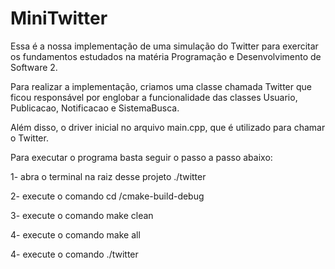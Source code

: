 # MiniTwitter

Essa é a nossa implementação de uma simulação do Twitter para exercitar os fundamentos estudados na matéria Programação e Desenvolvimento de Software 2.

Para realizar a implementação, criamos uma classe chamada Twitter que ficou responsável por englobar a funcionalidade das classes Usuario, Publicacao, Notificacao e SistemaBusca.

Além disso, o driver inicial no arquivo main.cpp, que é utilizado para chamar o Twitter.

Para executar o programa basta seguir o passo a passo abaixo:

1- abra o terminal na raiz desse projeto ./twitter

2- execute o comando cd /cmake-build-debug

3- execute o comando make clean

4- execute o comando make all

4- execute o comando ./twitter

